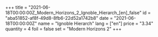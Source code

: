 +++
title = "2021-06-18T00:00:00Z_Modern_Horizons_2_Ignoble_Hierarch_[en]_false"
id = "aba51852-af8f-49d8-8fb6-22d52a1742b8"
date = "2021-06-18T00:00:00Z"
name = "Ignoble Hierarch"
lang = ["en"]
price = "3.34"
quantity = 4
foil = false
set = "Modern Horizons 2"
+++
